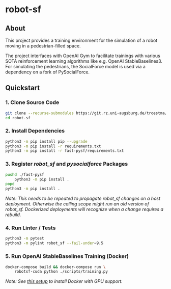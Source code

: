 # robot-sf

## About
This project provides a training environment for the simulation of a robot moving
in a pedestrian-filled space.

The project interfaces with OpenAI Gym to facilitate trainings with various
SOTA reinforcement learning algorithms like e.g. OpenAI StableBaselines3.
For simulating the pedestrians, the SocialForce model is used via a dependency
on a fork of PySocialForce.

## Quickstart

### 1. Clone Source Code

```sh
git clone --recurse-submodules https://git.rz.uni-augsburg.de/troestma/scoomatic-pysocialforce
cd robot-sf
```

### 2. Install Dependencies

```sh
python3 -m pip install pip --upgrade
python3 -m pip install -r requirements.txt
python3 -m pip install -r fast-pysf/requirements.txt
```

### 3. Register *robot_sf* and *pysocialforce* Packages 

```sh
pushd ./fast-pysf
    python3 -m pip install .
popd
python3 -m pip install .
```

*Note: This needs to be repeated to propagate robot_sf changes on a host deployment.
Otherwise the calling scope might run an old version of robot_sf.
Dockerized deployments will recognize when a change requires a rebuild.*

### 4. Run Linter / Tests

```sh
python3 -m pytest
python3 -m pylint robot_sf --fail-under=9.5
```

### 5. Run OpenAI StableBaselines Training (Docker)

```sh
docker-compose build && docker-compose run \
    robotsf-cuda python ./scripts/training.py
```

*Note: See [this setup](./GPU_SETUP.md) to install Docker with GPU support.*
